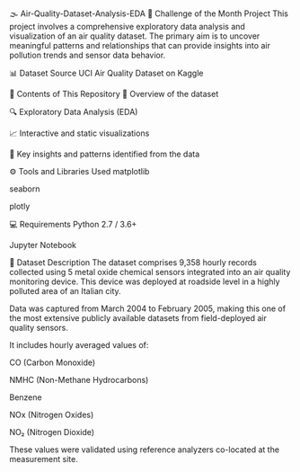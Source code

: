 🌫️ Air-Quality-Dataset-Analysis-EDA
🚀 Challenge of the Month Project
This project involves a comprehensive exploratory data analysis and visualization of an air quality dataset. The primary aim is to uncover meaningful patterns and relationships that can provide insights into air pollution trends and sensor data behavior.

📊 Dataset Source
UCI Air Quality Dataset on Kaggle

📁 Contents of This Repository
📌 Overview of the dataset

🔍 Exploratory Data Analysis (EDA)

📈 Interactive and static visualizations

🧠 Key insights and patterns identified from the data

⚙️ Tools and Libraries Used
matplotlib

seaborn

plotly

💻 Requirements
Python 2.7 / 3.6+

Jupyter Notebook

📝 Dataset Description
The dataset comprises 9,358 hourly records collected using 5 metal oxide chemical sensors integrated into an air quality monitoring device. This device was deployed at roadside level in a highly polluted area of an Italian city.

Data was captured from March 2004 to February 2005, making this one of the most extensive publicly available datasets from field-deployed air quality sensors.

It includes hourly averaged values of:

CO (Carbon Monoxide)

NMHC (Non-Methane Hydrocarbons)

Benzene

NOx (Nitrogen Oxides)

NO₂ (Nitrogen Dioxide)

These values were validated using reference analyzers co-located at the measurement site.
